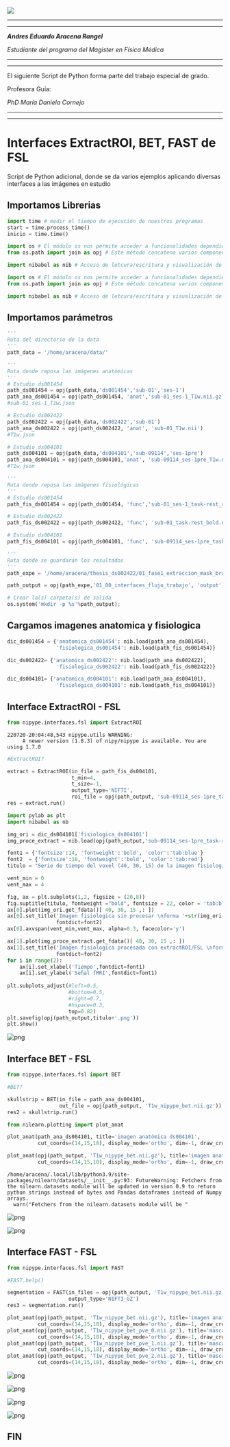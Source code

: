 ![](imagenes/UC_FMRI.jpg)

---

---

***Andres Eduardo Aracena Rangel***

*Estudiante del programa del Magister en Física Médica*

---

---

El siguiente Script de Python forma parte del trabajo especial de grado.

Profesora Guía:

*PhD María Daniela Cornejo*

---

---

# Interfaces ExtractROI, BET, FAST de FSL

Script de Python adicional, donde se da varios ejemplos aplicando diversas interfaces a las imágenes en estudio

## Importamos Librerias


```python
import time # medir el tiempo de ejecución de nuestros programas
start = time.process_time()
inicio = time.time()
```


```python
import os # El módulo os nos permite acceder a funcionalidades dependientes del Sistema Operativo
from os.path import join as opj # Este método concatena varios componentes de ruta con exactamente un separador de directorio(‘/’)

import nibabel as nib # Acceso de letcura/escritura y visualización de algunos formatos comunes de neuroimagen
```


```python
import os # El módulo os nos permite acceder a funcionalidades dependientes del Sistema Operativo
from os.path import join as opj # Este método concatena varios componentes de ruta con exactamente un separador de directorio(‘/’)

import nibabel as nib # Acceso de letcura/escritura y visualización de algunos formatos comunes de neuroimagen
```

## Importamos parámetros


```python
'''
Ruta del directorio de la data
'''
path_data = '/home/aracena/data/'

'''
Ruta donde reposa las imágenes anatómicas
'''
# Estudio ds001454
path_ds001454 = opj(path_data,'ds001454','sub-01','ses-1')
path_ana_ds001454 = opj(path_ds001454, 'anat','sub-01_ses-1_T1w.nii.gz')
#sub-01_ses-1_T1w.json

# Estudio ds002422
path_ds002422 = opj(path_data,'ds002422','sub-01')
path_ana_ds002422 = opj(path_ds002422, 'anat', 'sub-01_T1w.nii')
#T1w.json

# Estudio ds004101
path_ds004101 = opj(path_data,'ds004101','sub-09114','ses-1pre')
path_ana_ds004101 = opj(path_ds004101,'anat', 'sub-09114_ses-1pre_T1w.nii.gz')
#T1w.json

'''
Ruta donde reposa las imágenes fisiológicas
'''
# Estudio ds001454
path_fis_ds001454 = opj(path_ds001454, 'func','sub-01_ses-1_task-rest_run-01_bold.nii.gz')

# Estudio ds002422
path_fis_ds002422 = opj(path_ds002422, 'func', 'sub-01_task-rest_bold.nii.gz')

# Estudio ds004101
path_fis_ds004101 = opj(path_ds004101, 'func', 'sub-09114_ses-1pre_task-rest_bold.nii.gz')

'''
Ruta donde se guardaran los resultados
'''
path_expe = '/home/aracena/thesis_ds002422/01_fase1_extraccion_mask_brain/'

path_output = opj(path_expe,'01_00_interfaces_flujo_trabajo', 'output')

# Crear la(s) carpeta(s) de salida
os.system('mkdir -p %s'%path_output);
```

## Cargamos imagenes anatomica y fisiologica


```python
dic_ds001454 = {'anatomica_ds001454': nib.load(path_ana_ds001454), 
                'fisiologica_ds001454': nib.load(path_fis_ds001454)}

dic_ds002422= {'anatomica_ds002422': nib.load(path_ana_ds002422), 
                'fisiologica_ds002422': nib.load(path_fis_ds002422)}

dic_ds004101= {'anatomica_ds004101': nib.load(path_ana_ds004101), 
                'fisiologica_ds004101': nib.load(path_fis_ds004101)}
```

## Interface ExtractROI - FSL


```python
from nipype.interfaces.fsl import ExtractROI
```

    220720-20:04:48,543 nipype.utils WARNING:
    	 A newer version (1.8.3) of nipy/nipype is available. You are using 1.7.0



```python
#ExtractROI?
```


```python
extract = ExtractROI(in_file = path_fis_ds004101,
                     t_min=4,
                     t_size=-1, 
                     output_type='NIFTI',
                     roi_file = opj(path_output, 'sub-09114_ses-1pre_task-rest_bold_roi.nii'))
res = extract.run()
```


```python
import pylab as plt 
import nibabel as nb 

img_ori = dic_ds004101['fisiologica_ds004101']
img_proce_extract = nib.load(opj(path_output,'sub-09114_ses-1pre_task-rest_bold_roi.nii'))

font1 = {'fontsize':14, 'fontweight':'bold', 'color':'tab:blue'}
font2  = {'fontsize':18, 'fontweight':'bold', 'color':'tab:red'}
titulo = "Serie de tiempo del voxel (40, 30, 15) de la imagen fisiologica ds004101"

vent_min = 0
vent_max = 4

fig, ax = plt.subplots(1,2, figsize = (20,8))
fig.suptitle(titulo, fontweight ="bold", fontsize = 22, color = 'tab:blue')
ax[0].plot(img_ori.get_fdata()[ 40, 30, 15 ,: ])
ax[0].set_title('Imagen fisiologica sin procesar \nforma '+str(img_ori.shape), 
                fontdict=font2)
ax[0].axvspan(vent_min,vent_max, alpha=0.3, facecolor='y')

ax[1].plot(img_proce_extract.get_fdata()[ 40, 30, 15 ,: ])
ax[1].set_title('Imagen fisiologica procesada con extractROI/FSL \nforma '+str(img_proce_extract.shape), 
                fontdict=font2)
for i in range(2):
    ax[i].set_xlabel('Tiempo',fontdict=font1)
    ax[i].set_ylabel('Señal fMRI',fontdict=font1)
    
plt.subplots_adjust(#left=0.5,
                    #bottom=0.5, 
                    #right=0.7,        
                    #hspace=0.3,
                    top=0.82)
plt.savefig(opj(path_output,titulo+'.png'))
plt.show()
```


    
![png](output_16_0.png)
    


## Interface BET - FSL


```python
from nipype.interfaces.fsl import BET
```


```python
#BET?
```


```python
skullstrip = BET(in_file = path_ana_ds004101,
                 out_file = opj(path_output, 'T1w_nipype_bet.nii.gz'))
res2 = skullstrip.run()                 
```


```python
from nilearn.plotting import plot_anat

plot_anat(path_ana_ds004101, title='imagen anatómica ds004101', 
          cut_coords=(14,15,18), display_mode='ortho', dim=-1, draw_cross=False, annotate=False);

plot_anat(opj(path_output, 'T1w_nipype_bet.nii.gz'), title='imagen anatómica ds004101 pos BET', 
          cut_coords=(14,15,18), display_mode='ortho', dim=-1, draw_cross=False, annotate=False);
```

    /home/aracena/.local/lib/python3.9/site-packages/nilearn/datasets/__init__.py:93: FutureWarning: Fetchers from the nilearn.datasets module will be updated in version 0.9 to return python strings instead of bytes and Pandas dataframes instead of Numpy arrays.
      warn("Fetchers from the nilearn.datasets module will be "



    
![png](output_21_1.png)
    



    
![png](output_21_2.png)
    


## Interface FAST - FSL


```python
from nipype.interfaces.fsl import FAST
```


```python
#FAST.help()
```


```python
segmentation = FAST(in_files = opj(path_output, 'T1w_nipype_bet.nii.gz'),
                    output_type='NIFTI_GZ')
res3 = segmentation.run()
```


```python
plot_anat(opj(path_output, 'T1w_nipype_bet.nii.gz'), title='imagen anatómica ds004101 pos BET', 
          cut_coords=(14,15,18), display_mode='ortho', dim=-1, draw_cross=False, annotate=False);
plot_anat(opj(path_output, 'T1w_nipype_bet_pve_0.nii.gz'), title='mascara CSF (pve0)', 
          cut_coords=(14,15,18), display_mode='ortho', dim=-1, draw_cross=False, annotate=False);
plot_anat(opj(path_output, 'T1w_nipype_bet_pve_1.nii.gz'), title='mascara GM (pve1)', 
          cut_coords=(14,15,18), display_mode='ortho', dim=-1, draw_cross=False, annotate=False);
plot_anat(opj(path_output, 'T1w_nipype_bet_pve_2.nii.gz'), title='mascara WM (pve2)', 
          cut_coords=(14,15,18), display_mode='ortho', dim=-1, draw_cross=False, annotate=False);
```


    
![png](output_26_0.png)
    



    
![png](output_26_1.png)
    



    
![png](output_26_2.png)
    



    
![png](output_26_3.png)
    


## FIN
